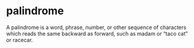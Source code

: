 # palindrome
A palindrome is a word, phrase, number, or other sequence of characters which reads the same backward as forward, such as madam or “taco cat” or racecar.
